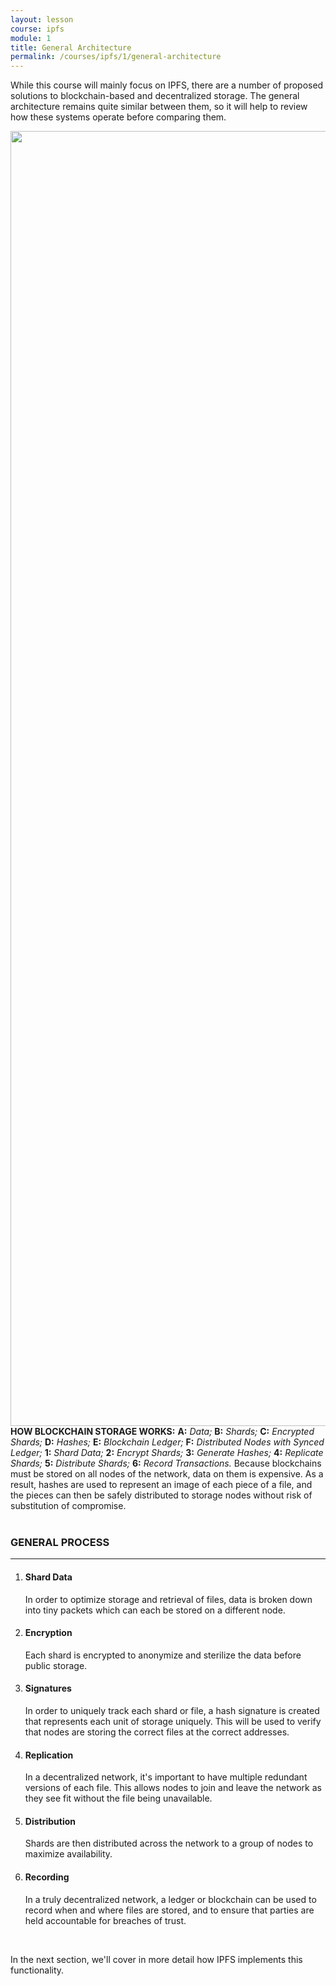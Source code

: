 ```yaml
---
layout: lesson
course: ipfs
module: 1
title: General Architecture 
permalink: /courses/ipfs/1/general-architecture
---
```



<span> <span class="openingParagraph">
While this course will mainly focus on IPFS, there are a number of proposed solutions to blockchain-based and decentralized storage. The general architecture remains quite similar between them, so it will help to review how these systems operate before comparing them.</span>

<img class="alignnone wp-image-14623 size-full" src="https://theblockchaininstitute.org/wp-content/uploads/2019/01/StorageWorks-01-1.png" alt="" width="2880" height="2072" />
<div class="learnpressImageCaption"><b>HOW BLOCKCHAIN STORAGE WORKS:</b> <b>A:</b> <i>Data;</i> <b>B:</b> <i>Shards;</i> <b>C:</b> <i>Encrypted Shards;</i> <b>D:</b> <i>Hashes;</i> <b>E:</b> <i>Blockchain Ledger;</i> <b>F:</b> <i>Distributed Nodes with Synced Ledger;</i> <b>1:</b> <i>Shard Data;</i> <b>2:</b> <i>Encrypt Shards;</i> <b>3:</b> <i>Generate Hashes;</i> <b>4:</b> <i>Replicate Shards;</i> <b>5:</b> <i>Distribute Shards;</i> <b>6:</b> <i>Record Transactions.</i>
Because blockchains must be stored on all nodes of the network, data on them is expensive. As a result, hashes are used to represent an image of each piece of a file, and the pieces can then be safely distributed to storage nodes without risk of substitution of compromise.</div>
&nbsp;
<h3>GENERAL PROCESS</h3>

<hr />

<ol>
 	<li>
<h4>Shard Data</h4>
In order to optimize storage and retrieval of files, data is broken down into tiny packets which can each be stored on a different node.</li>
 	<li>
<h4>Encryption</h4>
Each shard is encrypted to anonymize and sterilize the data before public storage.</li>
 	<li>
<h4>Signatures</h4>
In order to uniquely track each shard or file, a hash signature is created that represents each unit of storage uniquely. This will be used to verify that nodes are storing the correct files at the correct addresses.</li>
 	<li>
<h4>Replication</h4>
In a decentralized network, it's important to have multiple redundant versions of each file. This allows nodes to join and leave the network as they see fit without the file being unavailable.</li>
 	<li>
<h4>Distribution</h4>
Shards are then distributed across the network to a group of nodes to maximize availability.</li>
 	<li>
<h4>Recording</h4>
In a truly decentralized network, a ledger or blockchain can be used to record when and where files are stored, and to ensure that parties are held accountable for breaches of trust.</li>
</ol>
&nbsp;

In the next section, we'll cover in more detail how IPFS implements this functionality.
